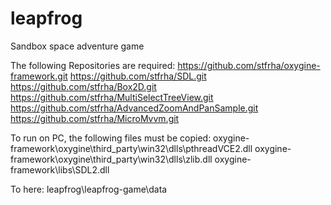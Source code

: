 # leapfrog
Sandbox space adventure game

The following Repositories are required:
https://github.com/stfrha/oxygine-framework.git
https://github.com/stfrha/SDL.git
https://github.com/stfrha/Box2D.git
https://github.com/stfrha/MultiSelectTreeView.git
https://github.com/stfrha/AdvancedZoomAndPanSample.git
https://github.com/stfrha/MicroMvvm.git

To run on PC, the following files must be copied:
oxygine-framework\oxygine\third_party\win32\dlls\pthreadVCE2.dll
oxygine-framework\oxygine\third_party\win32\dlls\zlib.dll
oxygine-framework\libs\SDL2.dll

To here:
leapfrog\leapfrog-game\data